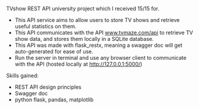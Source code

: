 TVshow REST API university project which I received 15/15 for. 
- This API service aims to allow users to store TV shows and retrieve useful statistics on them.
- This API communicates with the API www.tvmaze.com/api to retrieve TV show data, and stores them locally in a SQLite database.
- This API was made with flask_restx, meaning a swagger doc will get auto-generated for ease of use.
- Run the server in terminal and use any browser client to communicate with the API (hosted locally at http://127.0.0.1:5000/)

Skills gained:
- REST API design principles
- Swagger doc
- python flask, pandas, matplotlib
